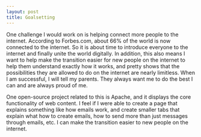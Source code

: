 ```yaml
---
layout: post
title: Goalsetting
---
```


One challenge I would work on is helping connect more people to the internet. According to Forbes.com, about 66% of the world is now
connected to the internet. So it is about time to introduce everyone to the internet and finally unite the world digitally.
In addition, this also means I want to help make the transition easier for new people on the internet to help them understand exactly 
how it works, and pretty shows that the possibilities they are allowed to do on the internet are nearly limitless. When I am successful, I will tell my parents. They always want me to do the best I can and are always proud of me.

One open-source project related to this is Apache, and it displays the core functionality of web content. I feel if I were
able to create a page that explains something like how emails work, and create smaller tabs that explain what how
to create emails, how to send more than just messages through emails, etc. I can make the transition easier to new people on the internet.
